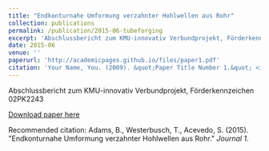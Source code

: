 ```yaml
---
title: "Endkonturnahe Umformung verzahnter Hohlwellen aus Rohr"
collection: publications
permalink: /publication/2015-06-tubeforging
excerpt: 'Abschlussbericht zum KMU-innovativ Verbundprojekt, Förderkennzeichen 02PK2243'
date: 2015-06
venue: ''
paperurl: 'http://academicpages.github.io/files/paper1.pdf'
citation: 'Your Name, You. (2009). &quot;Paper Title Number 1.&quot; <i>Journal 1</i>. 1(1).'
---
```

Abschlussbericht zum KMU-innovativ Verbundprojekt, Förderkennzeichen 02PK2243

[Download paper here](http://.github.io/files/paper1.pdf)

Recommended citation: Adams, B., Westerbusch, T., Acevedo, S. (2015). "Endkonturnahe Umformung verzahnter Hohlwellen aus Rohr." <i>Journal 1</i>.
